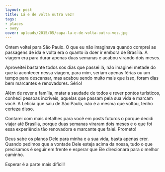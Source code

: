 ```yaml
---
layout: post
title: Lá e de volta outra vez!
tags:
- places
- away
cover: uploads/2015/05/capa-la-e-de-volta-outra-vez.jpg
---
```


Ontem voltei para São Paulo. O que eu não imaginava quando comprei as passagens de ida e volta era o quanto ia doer ir embora de Brasília. A viagem era para durar apenas duas semanas e acabou virando dois meses.

Aproveitei bastante todos sos dias que passei lá, não imaginei metade do que ia acontecer nessa viagem, para mim, seriam apenas férias ou um tempo para descansar, mas acabou sendo muito mais que isso, foram dias bem marcantes e renovadores. Sério!

Além de rever a família, matar a saudade de todos e rever pontos turísticos, conheci pessoas incríveis, aquelas que passam pela sua vida e marcam você. A Letícia que saiu de São Paulo, não é a mesma que voltou, tenho certeza disso.

Contarei com mais detalhes para você em posts futuros o porque decidi viajar até Brasília, porque duas semanas viraram dois meses e o que foi essa experiência tão renovadora e marcante que falei. Prometo!

Deus sabe os planos Dele para minha e a sua vida, basta apenas crer. Quando pedimos que a vontade Dele esteja acima da nossa, tudo o que precisamos é seguir em frente e esperar que Ele direcionará para o melhor caminho.

Esperar é a parte mais difícil!
